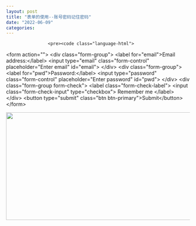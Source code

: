 ```yaml
---
layout: post
title: "表单的使用--账号密码记住密码"
date: "2022-06-09"
categories: 
---
```


                    <pre><code class="language-html">
&lt;form action=""&gt;
  &lt;div class="form-group"&gt;
  &lt;label for="email"&gt;Email address:&lt;/label&gt;
  &lt;input type="email" class="form-control" placeholder="Enter email" id="email"&gt;
  &lt;/div&gt;
  &lt;div class="form-group"&gt;
  &lt;label for="pwd"&gt;Password:&lt;/label&gt;
  &lt;input type="password" class="form-control" placeholder="Enter password" id="pwd"&gt;
  &lt;/div&gt;
  &lt;div class="form-group form-check"&gt;
  &lt;label class="form-check-label"&gt;
    &lt;input class="form-check-input" type="checkbox"&gt; Remember me
  &lt;/label&gt;
  &lt;/div&gt;
  &lt;button type="submit" class="btn btn-primary"&gt;Submit&lt;/button&gt;
&lt;/form&gt;
</code></pre> 
<p><img alt="" height="295" src="https://img-blog.csdnimg.cn/cc333c1c47b54aa38f82eb3af49bb6b6.png?x-oss-process=image/watermark,type_d3F5LXplbmhlaQ,shadow_50,text_Q1NETiBA6K645aKo44Gu5bCP6J206J22,size_20,color_FFFFFF,t_70,g_se,x_16" width="832"></p> 
<p> </p>
                
